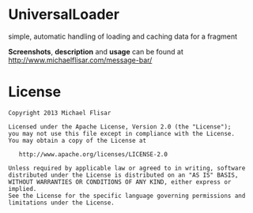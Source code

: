 UniversalLoader
===============

simple, automatic handling of loading and caching data for a fragment

**Screenshots**, **description** and **usage** can be found at http://www.michaelflisar.com/message-bar/

License
=======

    Copyright 2013 Michael Flisar

    Licensed under the Apache License, Version 2.0 (the "License");
    you may not use this file except in compliance with the License.
    You may obtain a copy of the License at

       http://www.apache.org/licenses/LICENSE-2.0

    Unless required by applicable law or agreed to in writing, software
    distributed under the License is distributed on an "AS IS" BASIS,
    WITHOUT WARRANTIES OR CONDITIONS OF ANY KIND, either express or implied.
    See the License for the specific language governing permissions and
    limitations under the License.

 [1]: https://code.google.com/p/romannurik-code/source/browse/#git%2Fmisc%2Fundobar
 [2]: https://github.com/SimonVT
 [3]: https://play.google.com/store/apps/details?id=com.michaelflisar.messagebartest
